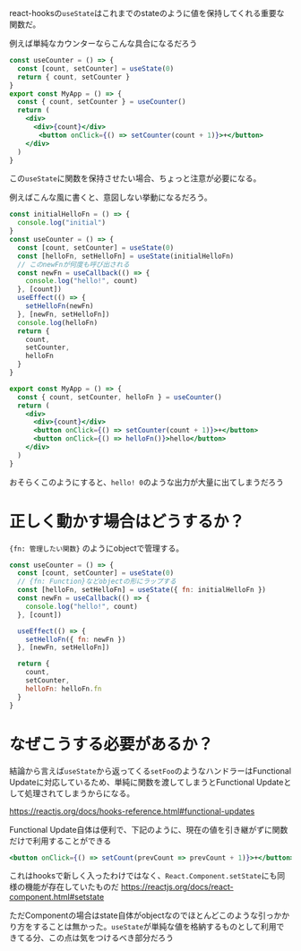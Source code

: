 react-hooksの`useState`はこれまでのstateのように値を保持してくれる重要な関数だ。

例えば単純なカウンターならこんな具合になるだろう

```jsx
const useCounter = () => {
  const [count, setCounter] = useState(0)
  return { count, setCounter }
}
export const MyApp = () => {
  const { count, setCounter } = useCounter()
  return (
    <div>
      <div>{count}</div>
  　　  <button onClick={() => setCounter(count + 1)}>+</button>
    </div>
  )
}
```

この`useState`に関数を保持させたい場合、ちょっと注意が必要になる。

例えばこんな風に書くと、意図しない挙動になるだろう。

```jsx
const initialHelloFn = () => {
  console.log("initial")
}
const useCounter = () => {
  const [count, setCounter] = useState(0)
  const [helloFn, setHelloFn] = useState(initialHelloFn)
  // このnewFnが何度も呼び出される
  const newFn = useCallback(() => {
    console.log("hello!", count)
  }, [count])
  useEffect(() => {
    setHelloFn(newFn)
  }, [newFn, setHelloFn])
  console.log(helloFn)
  return {
    count,
    setCounter,
    helloFn
  }
}

export const MyApp = () => {
  const { count, setCounter, helloFn } = useCounter()
  return (
    <div>
      <div>{count}</div>
      <button onClick={() => setCounter(count + 1)}>+</button>
      <button onClick={() => helloFn()}>hello</button>
    </div>
  )
}
```

おそらくこのようにすると、`hello! 0`のような出力が大量に出てしまうだろう


# 正しく動かす場合はどうするか？

`{fn: 管理したい関数}` のようにobjectで管理する。

```js
const useCounter = () => {
  const [count, setCounter] = useState(0)
  // {fn: Function}などobjectの形にラップする
  const [helloFn, setHelloFn] = useState({ fn: initialHelloFn })
  const newFn = useCallback(() => {
    console.log("hello!", count)
  }, [count])

  useEffect(() => {
    setHelloFn({ fn: newFn })
  }, [newFn, setHelloFn])

  return {
    count,
    setCounter,
    helloFn: helloFn.fn
  }
}
```

# なぜこうする必要があるか？
結論から言えば`useState`から返ってくる`setFoo`のようなハンドラーはFunctional Updateに対応しているため、単純に関数を渡してしまうとFunctional Updateとして処理されてしまうからになる。

https://reactjs.org/docs/hooks-reference.html#functional-updates

Functional Update自体は便利で、下記のように、現在の値を引き継がずに関数だけで利用することができる

```jsx
<button onClick={() => setCount(prevCount => prevCount + 1)}>+</button>
```

これはhooksで新しく入ったわけではなく、`React.Component.setState`にも同様の機能が存在していたものだ
https://reactjs.org/docs/react-component.html#setstate

ただComponentの場合はstate自体がobjectなのでほとんどこのような引っかかり方をすることは無かった。`useState`が単純な値を格納するものとして利用できてる分、この点は気をつけるべき部分だろう

